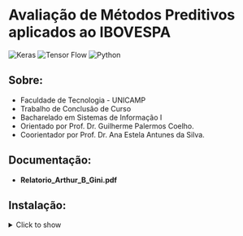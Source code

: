 # Avaliação de Métodos Preditivos aplicados ao IBOVESPA
   ![Keras](https://img.shields.io/badge/Keras-FF0000?style=for-the-badge&logo=keras&logoColor=white)
   ![Tensor Flow](https://img.shields.io/badge/TensorFlow-FF6F00?style=for-the-badge&logo=tensorflow&logoColor=white)
   ![Python](https://img.shields.io/badge/-Python-black?style=flat&logo=python)



## Sobre:
- Faculdade de Tecnologia - UNICAMP
- Trabalho de Conclusão de Curso
- Bacharelado em Sistemas de Informação I
- Orientado por Prof. Dr. Guilherme Palermos Coelho.
- Coorientador por Prof. Dr. Ana Estela Antunes da Silva.

## Documentação:
- **Relatorio_Arthur_B_Gini.pdf**

## Instalação:
<details>
   <summary>Click to show</summary>

  1. Installation
   - Download/clone this repository. Then open terminal (make sure you are in the project's directory).
   - Create a virtual environment using the command ````py -m venv yourVenvName```` and activate it using ````yourVenvName\Scripts\activate.bat````.
   - Then run the following command ````pip install -r requirements.txt````. With this, all the dependencies will be installed in your virtual environment.

   > **Note:** *If any dependency is missing or an error shows up, install it using ````pip install moduleName````*.

</details>
<p>

